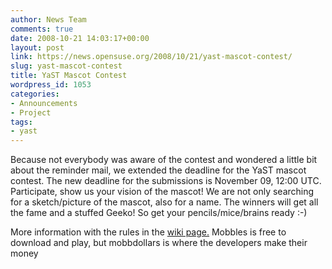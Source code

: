 ```yaml
---
author: News Team
comments: true
date: 2008-10-21 14:03:17+00:00
layout: post
link: https://news.opensuse.org/2008/10/21/yast-mascot-contest/
slug: yast-mascot-contest
title: YaST Mascot Contest
wordpress_id: 1053
categories:
- Announcements
- Project
tags:
- yast
---
```


Because not everybody was aware of the contest and wondered a little bit about the reminder mail, we extended the deadline for the YaST mascot contest. The new deadline for the submissions is November 09, 12:00 UTC. Participate, show us your vision of the mascot! We are not only searching for a sketch/picture of the mascot, also for a name. The winners will get all the fame and a stuffed Geeko! So get your pencils/mice/brains ready :-)

More information with the rules in the [wiki page.](//en.opensuse.org/Marketing_Team/YaST_Contest) Mobbles is free to download  and play, but mobbdollars is where the developers make their money
